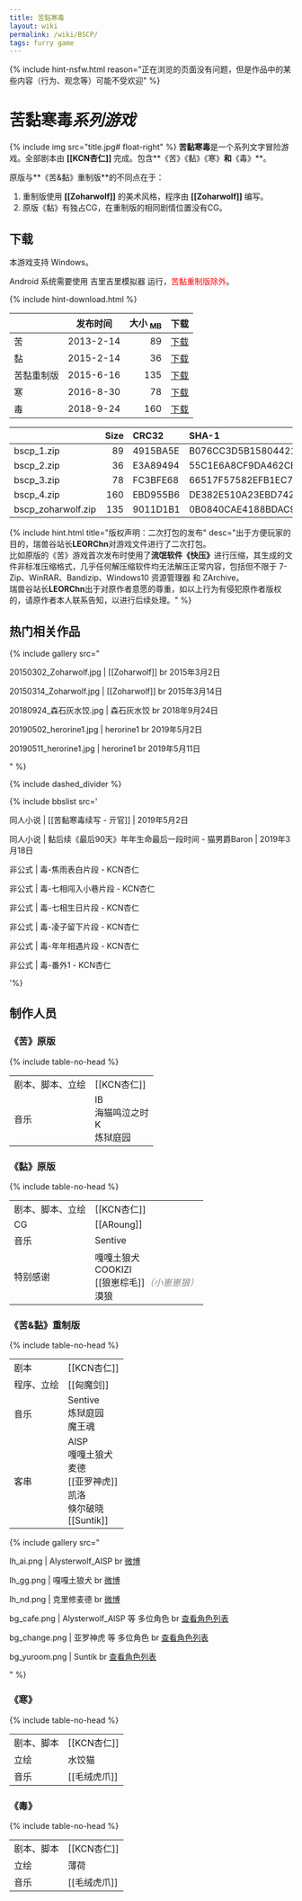 ```yaml
---
title: 苦黏寒毒
layout: wiki
permalink: /wiki/BSCP/
tags: furry game
---
```



{% include hint-nsfw.html reason="正在浏览的页面没有问题，但是作品中的某些内容（行为、观念等）可能不受欢迎" %}

# 苦黏寒毒*系列游戏*

{% include img src="title.jpg# float-right" %}
**苦黏寒毒**是一个系列文字冒险游戏。全部剧本由 **[[KCN杏仁]]** 完成。包含**《苦》《黏》《寒》**和**《毒》**。

原版与**《苦&黏》重制版**的不同点在于：

1. 重制版使用 **[[Zoharwolf]]** 的美术风格，程序由 **[[Zoharwolf]]** 编写。
2. 原版《黏》有独占CG，在重制版的相同剧情位置没有CG。

## 下载

本游戏支持 Windows。

Android 系统需要使用 吉里吉里模拟器 运行，<span style="color:red">苦黏重制版除外</span>。

{% include hint-download.html %}

|            | 发布时间  | 大小 <sub>MB</sub> |          下载          |
| ---------- | :-------: | -----------------: | :--------------------: |
| 苦         | 2013-2-14 |                 89 |     [下载][bscp_1]     |
| 黏         | 2015-2-14 |                 36 |     [下载][bscp_2]     |
| 苦黏重制版 | 2015-6-16 |                135 | [下载][bscp_zoharwolf] |
| 寒         | 2016-8-30 |                 78 |     [下载][bscp_3]     |
| 毒         | 2018-9-24 |                160 |     [下载][bscp_4]     |

|                    | Size | CRC32    | SHA-1                                    |
| ------------------ | ---: | :------- | :--------------------------------------- |
| bscp_1.zip         |   89 | 4915BA5E | B076CC3D5B158044211A68F61F7BC8428DCA7DA5 |
| bscp_2.zip         |   36 | E3A89494 | 55C1E6A8CF9DA462CB2C4AC6D54FB0D1C527E4DC |
| bscp_3.zip         |   78 | FC3BFE68 | 66517F57582EFB1EC742A748146A33F5D5DAADD6 |
| bscp_4.zip         |  160 | EBD955B6 | DE382E510A23EBD7425CE6C591597815800B9016 |
| bscp_zoharwolf.zip |  135 | 9011D1B1 | 0B0840CAE4188BDAC97DA7310DCFAA4554D84F0D |

{% include hint.html title="版权声明：二次打包的发布" desc="出于方便玩家的目的，瑞兽谷站长<b>LEORChn</b>对游戏文件进行了二次打包。<br>比如原版的《苦》游戏首次发布时使用了<b>流氓软件《快压》</b>进行压缩，其生成的文件非标准压缩格式，几乎任何解压缩软件均无法解压正常内容，包括但不限于 7-Zip、WinRAR、Bandizip、Windows10 资源管理器 和 ZArchive。<br>瑞兽谷站长<b>LEORChn</b>出于对原作者意愿的尊重，如以上行为有侵犯原作者版权的，请原作者本人联系告知，以进行后续处理。" %}

## 热门相关作品

{% include gallery src="

20150302_Zoharwolf.jpg | [[Zoharwolf]] br 2015年3月2日

20150314_Zoharwolf.jpg | [[Zoharwolf]] br 2015年3月14日

20180924_森石灰水饺.jpg | 森石灰水饺 br 2018年9月24日

20190502_herorine1.jpg | herorine1 br 2019年5月2日

20190511_herorine1.jpg | herorine1 br 2019年5月11日

" %}

{% include dashed_divider %}

{% include bbslist src='

同人小说 | [[苦黏寒毒续写 - 亓官]] | 2019年5月2日

同人小说 | 黏后续《最后90天》年年生命最后一段时间 - 猫男爵Baron | 2019年3月18日

非公式 | 毒-焦雨表白片段 - KCN杏仁

非公式 | 毒-七相闯入小巷片段 - KCN杏仁

非公式 | 毒-七相生日片段 - KCN杏仁

非公式 | 毒-凌子留下片段 - KCN杏仁

非公式 | 毒-年年相遇片段 - KCN杏仁

非公式 | 毒-番外1 - KCN杏仁

'%}

## 制作人员

### 《苦》原版

{% include table-no-head %}

|                  |                                     |
| ---------------- | ----------------------------------- |
| 剧本、脚本、立绘 | [[KCN杏仁]]                         |
| 音乐             | IB<br>海猫鸣泣之时<br>K<br>炼狱庭园 |

### 《黏》原版

{% include table-no-head %}

|                  |                                                              |
| ---------------- | ------------------------------------------------------------ |
| 剧本、脚本、立绘 | [[KCN杏仁]]                                                  |
| CG               | [[ARoung]]                                                   |
| 音乐             | Sentive                                                      |
| 特别感谢         | 嘎嘎土狼犬<br>COOKIZI<br>[[狼崽棕毛]]<i style="color:#888">（小崽崽狼）</i><br>漠狼 |

### 《苦&黏》重制版

{% include table-no-head %}

|            |                                                              |
| ---------- | ------------------------------------------------------------ |
| 剧本       | [[KCN杏仁]]                                                  |
| 程序、立绘 | [[匈魔剑]]                                                   |
| 音乐       | Sentive<br>炼狱庭园<br>魔王魂                                |
| 客串       | AISP<br>嘎嘎土狼犬<br>麦德<br>[[亚罗神虎]]<br>凯洛<br>倏尔破晓<br>[[Suntik]] |

{% include gallery src="

lh_ai.png | Alysterwolf_AISP br [微博](https://weibo.com/u/1739645180)

lh_gg.png | 嘎嘎土狼犬 br [微博](https://weibo.com/p/1005051190657853)

lh_nd.png | 克里修麦德 br [微博](https://weibo.com/p/1005053865370878)

bg_cafe.png | Alysterwolf_AISP 等 多位角色 br [查看角色列表](bg_cafe_png)

bg_change.png | 亚罗神虎 等 多位角色 br [查看角色列表](bg_change_png)

bg_yuroom.png | Suntik br [查看角色列表](bg_yuroom_png)

" %}

### 《寒》

{% include table-no-head %}

|            |              |
| ---------- | ------------ |
| 剧本、脚本 | [[KCN杏仁]]  |
| 立绘       | 水饺猫       |
| 音乐       | [[毛绒虎爪]] |

### 《毒》

{% include table-no-head %}

|            |              |
| ---------- | ------------ |
| 剧本、脚本 | [[KCN杏仁]]  |
| 立绘       | 薄荷         |
| 音乐       | [[毛绒虎爪]] |



[bscp_1]: https://github.com/LEORChn/ContentDelivery/releases/download/Game/bscp_1.zip
[bscp_2]: https://github.com/LEORChn/ContentDelivery/releases/download/Game/bscp_2.zip
[bscp_3]: https://github.com/LEORChn/ContentDelivery/releases/download/Game/bscp_3.zip
[bscp_4]: https://github.com/LEORChn/ContentDelivery/releases/download/Game/bscp_4.zip
[bscp_zoharwolf]: https://github.com/LEORChn/ContentDelivery/releases/download/Game/bscp_zoharwolf.zip